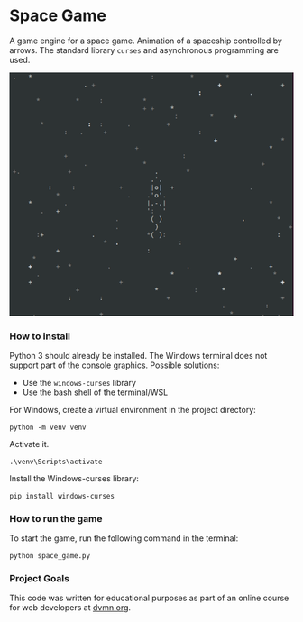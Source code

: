 # Space Game
A game engine for a space game. Animation of a spaceship controlled by arrows.
The standard library `curses` and asynchronous programming are used. 

![Example](ezgif.com-optimize_YgtCKU0.gif)

### How to install

Python 3 should already be installed.
The Windows terminal does not support part of the console graphics. Possible solutions:
* Use the `windows-curses` library
* Use the bash shell of the terminal/WSL

For Windows, create a virtual environment in the project directory:
```shell
python -m venv venv
```
Activate it.
```shell
.\venv\Scripts\activate
```
Install the Windows-curses library:
```shell
pip install windows-curses
```

### How to run the game
To start the game, run the following command in the terminal:
```shell
python space_game.py
```

### Project Goals

This code was written for educational purposes as part of an online course for web developers at [dvmn.org](https://dvmn.org/).